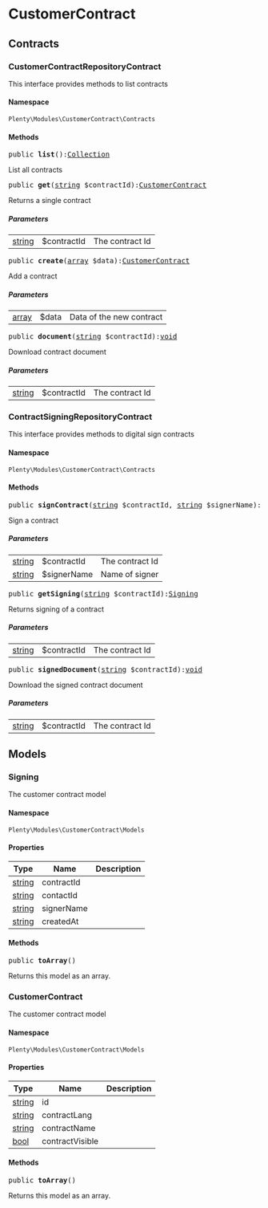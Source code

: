 

# CustomerContract<a name="customercontract_customercontract"></a>
    
## Contracts<a name="customercontract_customercontract_contracts"></a>
### CustomerContractRepositoryContract<a name="customercontract_contracts_customercontractrepositorycontract"></a>

This interface provides methods to list contracts


#### Namespace

`Plenty\Modules\CustomerContract\Contracts`





#### Methods

<pre>public <strong>list</strong>():<a href="miscellaneous#miscellaneous_support_collection">Collection</a>
</pre>

    
List all contracts
    
<pre>public <strong>get</strong>(<a target="_blank" href="http://php.net/string">string</a> $contractId):<a href="customercontract#customercontract_models_customercontract">CustomerContract</a>
</pre>

    
Returns a single contract
    
##### <strong>Parameters</strong>
    
<table class="table table-condensed">    <tr>
        <td><a target="_blank" href="http://php.net/string">string</a></td>
        <td>$contractId</td>
        <td>The contract Id</td>
    </tr>
</table>


<pre>public <strong>create</strong>(<a target="_blank" href="http://php.net/array">array</a> $data):<a href="customercontract#customercontract_models_customercontract">CustomerContract</a>
</pre>

    
Add a contract
    
##### <strong>Parameters</strong>
    
<table class="table table-condensed">    <tr>
        <td><a target="_blank" href="http://php.net/array">array</a></td>
        <td>$data</td>
        <td>Data of the new contract</td>
    </tr>
</table>


<pre>public <strong>document</strong>(<a target="_blank" href="http://php.net/string">string</a> $contractId):<a href="miscellaneous#miscellaneous__void">void</a>
</pre>

    
Download contract document
    
##### <strong>Parameters</strong>
    
<table class="table table-condensed">    <tr>
        <td><a target="_blank" href="http://php.net/string">string</a></td>
        <td>$contractId</td>
        <td>The contract Id</td>
    </tr>
</table>



### ContractSigningRepositoryContract<a name="customercontract_contracts_contractsigningrepositorycontract"></a>

This interface provides methods to digital sign contracts


#### Namespace

`Plenty\Modules\CustomerContract\Contracts`





#### Methods

<pre>public <strong>signContract</strong>(<a target="_blank" href="http://php.net/string">string</a> $contractId, <a target="_blank" href="http://php.net/string">string</a> $signerName):<a href="customercontract#customercontract_models_signing">Signing</a>
</pre>

    
Sign a contract
    
##### <strong>Parameters</strong>
    
<table class="table table-condensed">    <tr>
        <td><a target="_blank" href="http://php.net/string">string</a></td>
        <td>$contractId</td>
        <td>The contract Id</td>
    </tr>
    <tr>
        <td><a target="_blank" href="http://php.net/string">string</a></td>
        <td>$signerName</td>
        <td>Name of signer</td>
    </tr>
</table>


<pre>public <strong>getSigning</strong>(<a target="_blank" href="http://php.net/string">string</a> $contractId):<a href="customercontract#customercontract_models_signing">Signing</a>
</pre>

    
Returns signing of a contract
    
##### <strong>Parameters</strong>
    
<table class="table table-condensed">    <tr>
        <td><a target="_blank" href="http://php.net/string">string</a></td>
        <td>$contractId</td>
        <td>The contract Id</td>
    </tr>
</table>


<pre>public <strong>signedDocument</strong>(<a target="_blank" href="http://php.net/string">string</a> $contractId):<a href="miscellaneous#miscellaneous__void">void</a>
</pre>

    
Download the signed contract document
    
##### <strong>Parameters</strong>
    
<table class="table table-condensed">    <tr>
        <td><a target="_blank" href="http://php.net/string">string</a></td>
        <td>$contractId</td>
        <td>The contract Id</td>
    </tr>
</table>


## Models<a name="customercontract_customercontract_models"></a>
### Signing<a name="customercontract_models_signing"></a>

The customer contract model


#### Namespace

`Plenty\Modules\CustomerContract\Models`




#### Properties

<table class="table table-bordered table-striped table-condensed table-hover">
    <thead>
    <tr>
        <th>Type</th>
        <th>Name</th>
        <th>Description</th>
    </tr>
    </thead>
    <tbody><tr>
            <td><a target="_blank" href="http://php.net/string">string</a></td>
            <td>contractId</td>
            <td></td>
        </tr><tr>
            <td><a target="_blank" href="http://php.net/string">string</a></td>
            <td>contactId</td>
            <td></td>
        </tr><tr>
            <td><a target="_blank" href="http://php.net/string">string</a></td>
            <td>signerName</td>
            <td></td>
        </tr><tr>
            <td><a target="_blank" href="http://php.net/string">string</a></td>
            <td>createdAt</td>
            <td></td>
        </tr></tbody>
</table>


#### Methods

<pre>public <strong>toArray</strong>()</pre>

    
Returns this model as an array.
    

### CustomerContract<a name="customercontract_models_customercontract"></a>

The customer contract model


#### Namespace

`Plenty\Modules\CustomerContract\Models`




#### Properties

<table class="table table-bordered table-striped table-condensed table-hover">
    <thead>
    <tr>
        <th>Type</th>
        <th>Name</th>
        <th>Description</th>
    </tr>
    </thead>
    <tbody><tr>
            <td><a target="_blank" href="http://php.net/string">string</a></td>
            <td>id</td>
            <td></td>
        </tr><tr>
            <td><a target="_blank" href="http://php.net/string">string</a></td>
            <td>contractLang</td>
            <td></td>
        </tr><tr>
            <td><a target="_blank" href="http://php.net/string">string</a></td>
            <td>contractName</td>
            <td></td>
        </tr><tr>
            <td><a target="_blank" href="http://php.net/bool">bool</a></td>
            <td>contractVisible</td>
            <td></td>
        </tr></tbody>
</table>


#### Methods

<pre>public <strong>toArray</strong>()</pre>

    
Returns this model as an array.
    
